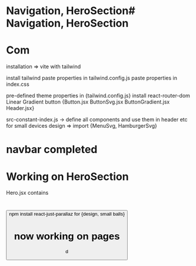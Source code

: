 # Navigation, HeroSection# Navigation, HeroSection
# Com

installation => vite with tailwind 

install tailwind
paste properties in tailwind.config.js
paste properties in index.css

pre-defined theme properties in {tailwind.config.js}
install react-router-dom 
Linear Gradient button {Button.jsx ButtonSvg.jsx ButtonGradient.jsx Header.jsx}

src-constant-index.js -> define all components and use them in header etc
for small devices design => import {MenuSvg, HamburgerSvg}
# navbar completed

# Working on HeroSection
Hero.jsx contains <h1> <p> <Button> 
npm install react-just-parallaz for {design, small balls}

# now working on pages
d


